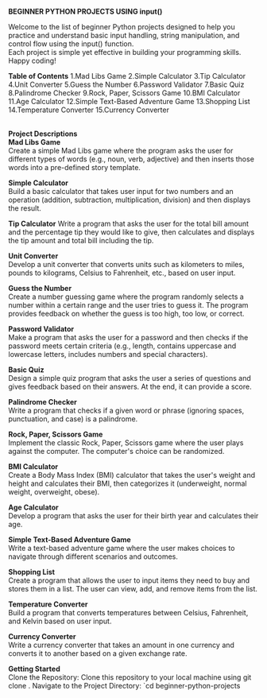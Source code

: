 **BEGINNER PYTHON PROJECTS USING input()**<br>

Welcome to the list of beginner Python projects designed to help you practice and understand basic input handling, string manipulation, and control flow using the input() function.<br> Each project is simple yet effective in building your programming skills. Happy coding!<br>

**Table of Contents**
1.Mad Libs Game
2.Simple Calculator
3.Tip Calculator
4.Unit Converter
5.Guess the Number
6.Password Validator
7.Basic Quiz
8.Palindrome Checker
9.Rock, Paper, Scissors Game
10.BMI Calculator
11.Age Calculator
12.Simple Text-Based Adventure Game
13.Shopping List
14.Temperature Converter
15.Currency Converter<br><br>

**Project Descriptions**<br>
**Mad Libs Game**<br>
Create a simple Mad Libs game where the program asks the user for different types of words (e.g., noun, verb, adjective) and then inserts those words into a pre-defined story template.<br>

**Simple Calculator**<br>
Build a basic calculator that takes user input for two numbers and an operation (addition, subtraction, multiplication, division) and then displays the result.<br>

**Tip Calculator**
Write a program that asks the user for the total bill amount and the percentage tip they would like to give, then calculates and displays the tip amount and total bill including the tip.<br>

**Unit Converter**<br>
Develop a unit converter that converts units such as kilometers to miles, pounds to kilograms, Celsius to Fahrenheit, etc., based on user input.<br>

**Guess the Number**<br>
Create a number guessing game where the program randomly selects a number within a certain range and the user tries to guess it. The program provides feedback on whether the guess is too high, too low, or correct.<br>

**Password Validator**<br>
Make a program that asks the user for a password and then checks if the password meets certain criteria (e.g., length, contains uppercase and lowercase letters, includes numbers and special characters).<br>

**Basic Quiz**<br>
Design a simple quiz program that asks the user a series of questions and gives feedback based on their answers. At the end, it can provide a score.<br>

**Palindrome Checker**<br>
Write a program that checks if a given word or phrase (ignoring spaces, punctuation, and case) is a palindrome.<br>

**Rock, Paper, Scissors Game**<br>
Implement the classic Rock, Paper, Scissors game where the user plays against the computer. The computer's choice can be randomized.<br>

**BMI Calculator**<br>
Create a Body Mass Index (BMI) calculator that takes the user's weight and height and calculates their BMI, then categorizes it (underweight, normal weight, overweight, obese).<br>

**Age Calculator**<br>
Develop a program that asks the user for their birth year and calculates their age.<br>

**Simple Text-Based Adventure Game**<br>
Write a text-based adventure game where the user makes choices to navigate through different scenarios and outcomes.<br>

**Shopping List**<br>
Create a program that allows the user to input items they need to buy and stores them in a list. The user can view, add, and remove items from the list.<br>

**Temperature Converter**<br>
Build a program that converts temperatures between Celsius, Fahrenheit, and Kelvin based on user input.<br>

**Currency Converter**<br>
Write a currency converter that takes an amount in one currency and converts it to another based on a given exchange rate.<br>

**Getting Started**<br>
Clone the Repository: Clone this repository to your local machine using git clone <repository-url>.
Navigate to the Project Directory: `cd beginner-python-projects



